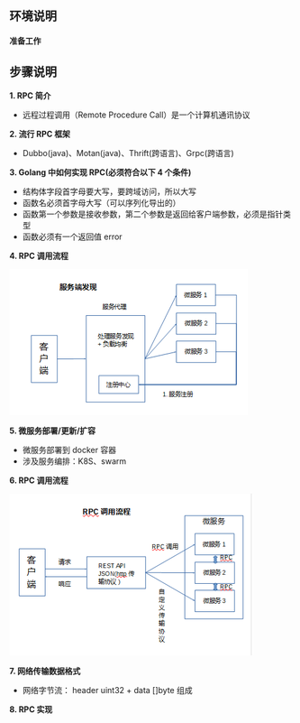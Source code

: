 ## **环境说明**

#### 准备工作

## **步骤说明**

**1. RPC 简介**

- 远程过程调用（Remote Procedure Call）是一个计算机通讯协议

**2. 流行 RPC 框架**

- Dubbo(java)、Motan(java)、Thrift(跨语言)、Grpc(跨语言)

**3. Golang 中如何实现 RPC(必须符合以下 4 个条件)**

- 结构体字段首字母要大写，要跨域访问，所以大写
- 函数名必须首字母大写（可以序列化导出的）
- 函数第一个参数是接收参数，第二个参数是返回给客户端参数，必须是指针类型
- 函数必须有一个返回值 error

**4. RPC 调用流程**

![服务端发现](../../img/go_img/ms9.png)

**5. 微服务部署/更新/扩容**

- 微服务部署到 docker 容器
- 涉及服务编排：K8S、swarm

**6. RPC 调用流程**

![调用流程](../../img/go_img/ms10.png)

**7. 网络传输数据格式**

- 网络字节流： header uint32 + data []byte 组成

**8. RPC 实现**
